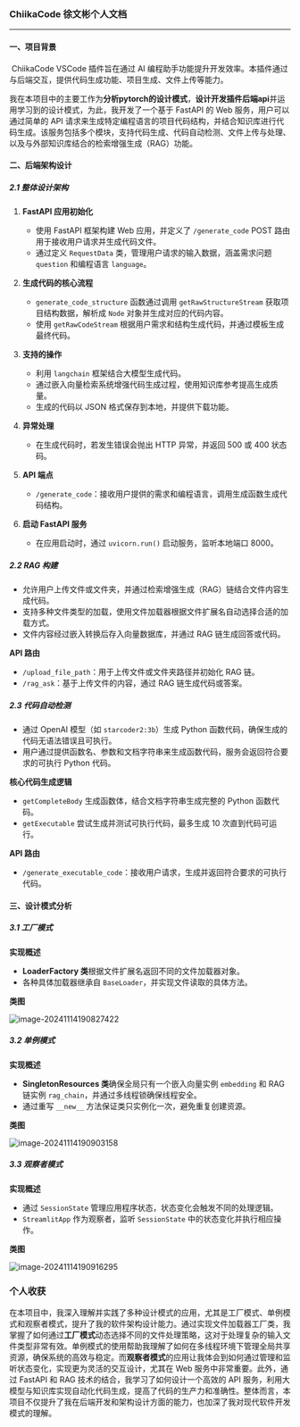 ### ChiikaCode 徐文彬个人文档

---

#### 一、项目背景

​		ChiikaCode VSCode 插件旨在通过 AI 编程助手功能提升开发效率。本插件通过与后端交互，提供代码生成功能、项目生成、文件上传等能力。

​		我在本项目中的主要工作为**分析pytorch的设计模式**，**设计开发插件后端api**并运用学习到的设计模式，为此，我开发了一个基于 FastAPI 的 Web 服务，用户可以通过简单的 API 请求来生成特定编程语言的项目代码结构，并结合知识库进行代码生成。该服务包括多个模块，支持代码生成、代码自动检测、文件上传与处理、以及与外部知识库结合的检索增强生成（RAG）功能。

#### 二、后端架构设计

##### 2.1 整体设计架构

1. **FastAPI 应用初始化**
   - 使用 FastAPI 框架构建 Web 应用，并定义了 `/generate_code` POST 路由用于接收用户请求并生成代码文件。
   - 通过定义 `RequestData` 类，管理用户请求的输入数据，涵盖需求问题 `question` 和编程语言 `language`。

2. **生成代码的核心流程**
   - `generate_code_structure` 函数通过调用 `getRawStructureStream` 获取项目结构数据，解析成 `Node` 对象并生成对应的代码内容。
   - 使用 `getRawCodeStream` 根据用户需求和结构生成代码，并通过模板生成最终代码。

3. **支持的操作**
   - 利用 `langchain` 框架结合大模型生成代码。
   - 通过嵌入向量检索系统增强代码生成过程，使用知识库参考提高生成质量。
   - 生成的代码以 JSON 格式保存到本地，并提供下载功能。

4. **异常处理**
   - 在生成代码时，若发生错误会抛出 HTTP 异常，并返回 500 或 400 状态码。

5. **API 端点**
   - `/generate_code`：接收用户提供的需求和编程语言，调用生成函数生成代码结构。

6. **启动 FastAPI 服务**
   - 在应用启动时，通过 `uvicorn.run()` 启动服务，监听本地端口 8000。

##### 2.2 RAG 构建

- 允许用户上传文件或文件夹，并通过检索增强生成（RAG）链结合文件内容生成代码。
- 支持多种文件类型的加载，使用文件加载器根据文件扩展名自动选择合适的加载方式。
- 文件内容经过嵌入转换后存入向量数据库，并通过 RAG 链生成回答或代码。
  

**API 路由**

  - `/upload_file_path`：用于上传文件或文件夹路径并初始化 RAG 链。
  - `/rag_ask`：基于上传文件的内容，通过 RAG 链生成代码或答案。

##### 2.3 代码自动检测

- 通过 OpenAI 模型（如 `starcoder2:3b`）生成 Python 函数代码，确保生成的代码无语法错误且可执行。
- 用户通过提供函数名、参数和文档字符串来生成函数代码，服务会返回符合要求的可执行 Python 代码。

**核心代码生成逻辑**

  - `getCompleteBody` 生成函数体，结合文档字符串生成完整的 Python 函数代码。
  - `getExecutable` 尝试生成并测试可执行代码，最多生成 10 次直到代码可运行。

**API 路由**
  - `/generate_executable_code`：接收用户请求，生成并返回符合要求的可执行代码。

#### 三、设计模式分析

##### 3.1 工厂模式

**实现概述**
- **LoaderFactory 类**根据文件扩展名返回不同的文件加载器对象。
- 各种具体加载器继承自 `BaseLoader`，并实现文件读取的具体方法。

**类图**

![image-20241114190827422](C:\Users\xuwen\AppData\Roaming\Typora\typora-user-images\image-20241114190827422.png)

##### 3.2 单例模式

**实现概述**
- **SingletonResources 类**确保全局只有一个嵌入向量实例 `embedding` 和 RAG 链实例 `rag_chain`，并通过多线程锁确保线程安全。
- 通过重写 `__new__` 方法保证类只实例化一次，避免重复创建资源。

**类图**

![image-20241114190903158](C:\Users\xuwen\AppData\Roaming\Typora\typora-user-images\image-20241114190903158.png)

##### 3.3 观察者模式

**实现概述**
- 通过 `SessionState` 管理应用程序状态，状态变化会触发不同的处理逻辑。
- `StreamlitApp` 作为观察者，监听 `SessionState` 中的状态变化并执行相应操作。

**类图**

![image-20241114190916295](C:\Users\xuwen\AppData\Roaming\Typora\typora-user-images\image-20241114190916295.png)

### 个人收获

​		在本项目中，我深入理解并实践了多种设计模式的应用，尤其是工厂模式、单例模式和观察者模式，提升了我的软件架构设计能力。通过实现文件加载器工厂类，我掌握了如何通过**工厂模式**动态选择不同的文件处理策略，这对于处理复杂的输入文件类型非常有效。单例模式的使用帮助我理解了如何在多线程环境下管理全局共享资源，确保系统的高效与稳定。而**观察者模式**的应用让我体会到如何通过管理和监听状态变化，实现更为灵活的交互设计，尤其在 Web 服务中非常重要。此外，通过 FastAPI 和 RAG 技术的结合，我学习了如何设计一个高效的 API 服务，利用大模型与知识库实现自动化代码生成，提高了代码的生产力和准确性。整体而言，本项目不仅提升了我在后端开发和架构设计方面的能力，也加深了我对现代软件开发模式的理解。